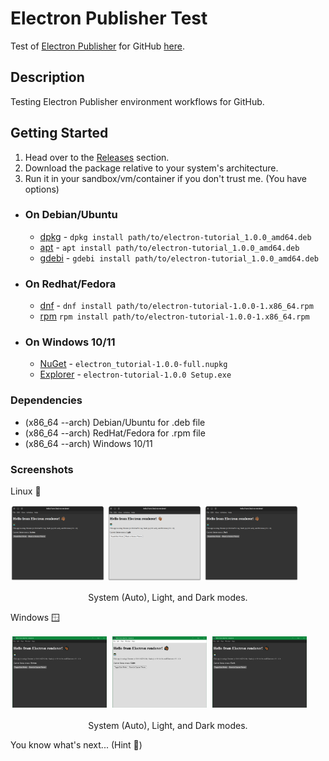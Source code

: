 # Electron Publisher Test

Test of [Electron Publisher](https://www.electronjs.org/docs/latest/tutorial/tutorial-publishing-updating) for GitHub [here](https://github.com/hamilton-labs/Electron-Publisher).

## Description

Testing Electron Publisher environment workflows for GitHub.

## Getting Started

1. Head over to the [Releases](https://github.com/hamilton-labs/Electron-Publisher/releases) section.
2. Download the package relative to your system's architecture.
3. Run it in your sandbox/vm/container if you don't trust me. (You have options)

- ### On Debian/Ubuntu

  - [dpkg](https://www.dpkg.org/) - ``` dpkg install path/to/electron-tutorial_1.0.0_amd64.deb ```
  - [apt](https://ubuntu.com/server/docs/package-management) - ``` apt install path/to/electron-tutorial_1.0.0_amd64.deb ```
  - [gdebi](https://manpages.ubuntu.com/manpages/bionic/man1/gdebi.1.html) - ``` gdebi install path/to/electron-tutorial_1.0.0_amd64.deb ```

- ### On Redhat/Fedora

  - [dnf](https://docs.fedoraproject.org/en-US/quick-docs/dnf/) - ``` dnf install path/to/electron-tutorial-1.0.0-1.x86_64.rpm ```
  - [rpm](https://rpm-software-management.github.io/rpm/man/rpm.8.html) ``` rpm install path/to/electron-tutorial-1.0.0-1.x86_64.rpm ```

- ### On Windows 10/11

  - [NuGet](https://fileinfo.com/extension/nupkg) - ``` electron_tutorial-1.0.0-full.nupkg ```
  - [Explorer](https://support.microsoft.com/en-us/windows/find-and-open-file-explorer-ef370130-1cca-9dc5-e0df-2f7416fe1cb1#WindowsVersion=Windows_10) - ``` electron-tutorial-1.0.0 Setup.exe ```

### Dependencies

- (x86_64 --arch) Debian/Ubuntu for .deb file
- (x86_64 --arch) RedHat/Fedora for .rpm file
- (x86_64 --arch) Windows 10/11

### Screenshots

Linux 🐧

<img src ="images/screenshot_system.png" alt="System Theme" width="30%"/> <img src ="images/screenshot_light.png" alt="Light Theme" width="30%"/> <img src ="images/screenshot_dark.png" alt="Dark Theme" width="30%"/>
<p style="text-align: center; margin-left: auto; margin-right: auto;">System (Auto), Light, and Dark modes.</p>

Windows 🪟

<img src ="images/w_system_screenshot.png" alt="System Theme" width="30%" style="padding: 0.5%;" /> <img src ="images/w_light_screenshot.png" alt="Light Theme" width="30%" style="padding: 0.5%;"/> <img src ="images/w_dark_screenshot.png" alt="Dark Theme" width="30%" style="padding: 0.5%;"/>
<p style="text-align: center; margin-left: auto; margin-right: auto;">System (Auto), Light, and Dark modes.</p>

You know what's next... (Hint 🍏)
